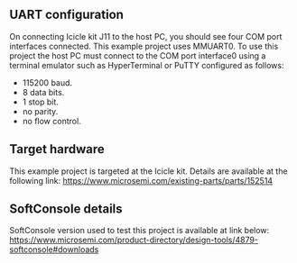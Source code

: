 ## UART configuration

On connecting Icicle kit J11 to the host PC, you should see four COM port
interfaces connected. This example project uses MMUART0. To use this project the
host PC must connect to the COM port interface0 using a terminal emulator such
as HyperTerminal or PuTTY configured as follows:

-   115200 baud.
-   8 data bits.
-   1 stop bit.
-   no parity.
-   no flow control.

## Target hardware

This example project is targeted at the Icicle kit. Details are available at the
following link: https://www.microsemi.com/existing-parts/parts/152514

## SoftConsole details

SoftConsole version used to test this project is available at link below:
https://www.microsemi.com/product-directory/design-tools/4879-softconsole#downloads
